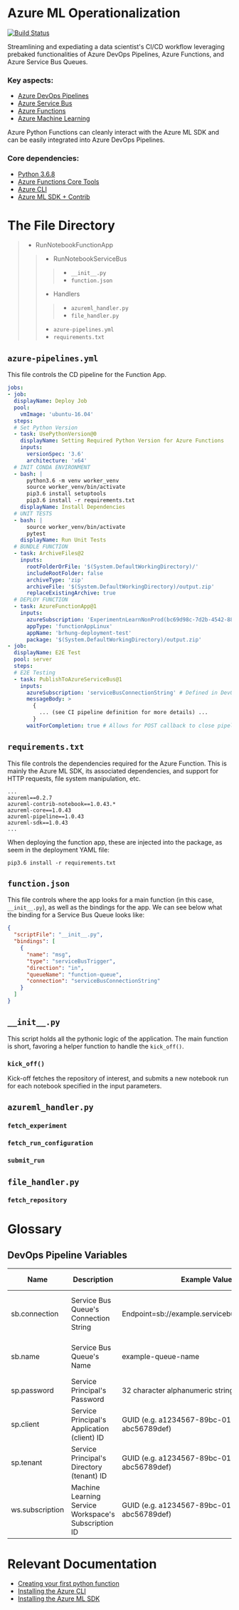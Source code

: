 
# Azure ML Operationalization

[![Build Status](https://dev.azure.com/t-brhung/brhung-test-pipeline/_apis/build/status/Mutilar.brhung-deployment-testing?branchName=master)](https://dev.azure.com/t-brhung/brhung-test-pipeline/_build/latest?definitionId=8&branchName=master)

Streamlining and expediating a data scientist's CI/CD workflow leveraging prebaked functionalities of Azure DevOps Pipelines, Azure Functions, and Azure Service Bus Queues.

### Key aspects:
- [Azure DevOps Pipelines](https://azure.microsoft.com/en-us/services/devops/pipelines/)
- [Azure Service Bus](https://azure.microsoft.com/en-us/services/service-bus/)
- [Azure Functions](https://azure.microsoft.com/en-us/services/functions/)
- [Azure Machine Learning](https://azure.microsoft.com/en-us/services/machine-learning-service/)

Azure Python Functions can cleanly interact with the Azure ML SDK and can be easily integrated into Azure DevOps Pipelines. 

### Core dependencies:
- [Python 3.6.8][download-python]
- [Azure Functions Core Tools][functions-run-local]
- [Azure CLI][install-azure-cli]
- [Azure ML SDK + Contrib][install-azure-ml-sdk]

# The File Directory

> - RunNotebookFunctionApp
> > - RunNotebookServiceBus
> > > - ```__init__.py```
> > > - ```function.json```
> > - Handlers
> > > - ```azureml_handler.py```
> > > - ```file_handler.py```
> > - ```azure-pipelines.yml```
> > - ```requirements.txt``` 

## ```azure-pipelines.yml```

This file controls the CD pipeline for the Function App.

```yml
jobs:
- job:
  displayName: Deploy Job
  pool: 
    vmImage: 'ubuntu-16.04'
  steps:
  # Set Python Version
  - task: UsePythonVersion@0
    displayName: Setting Required Python Version for Azure Functions
    inputs:
      versionSpec: '3.6'
      architecture: 'x64'
  # INIT CONDA ENVIRONMENT
  - bash: |
      python3.6 -m venv worker_venv
      source worker_venv/bin/activate
      pip3.6 install setuptools
      pip3.6 install -r requirements.txt
    displayName: Install Dependencies
  # UNIT TESTS
  - bash: |
      source worker_venv/bin/activate
      pytest
    displayName: Run Unit Tests
  # BUNDLE FUNCTION
  - task: ArchiveFiles@2
    inputs:
      rootFolderOrFile: '$(System.DefaultWorkingDirectory)/'
      includeRootFolder: false
      archiveType: 'zip'
      archiveFile: '$(System.DefaultWorkingDirectory)/output.zip'
      replaceExistingArchive: true
  # DEPLOY FUNCTION
  - task: AzureFunctionApp@1
    inputs:
      azureSubscription: 'ExperimentnLearnNonProd(bc69d98c-7d2b-4542-88a4-f86eb4aea4a5)'
      appType: 'functionAppLinux'
      appName: 'brhung-deployment-test'
      package: '$(System.DefaultWorkingDirectory)/output.zip'
- job:
  displayName: E2E Test
  pool: server
  steps:
  # E2E Testing
  - task: PublishToAzureServiceBus@1
    inputs:
      azureSubscription: 'serviceBusConnectionString' # Defined in DevOps Project Settings -> Service Connections
      messageBody: >
        {
          ... (see CI pipeline definition for more details) ...
        }
      waitForCompletion: true # Allows for POST callback to close pipeline 
```

## ```requirements.txt```

This file controls the dependencies required for the Azure Function. This is mainly the Azure ML SDK, its associated dependencies, and support for HTTP requests, file system manipulation, etc.

```
...
azureml==0.2.7
azureml-contrib-notebook==1.0.43.*
azureml-core==1.0.43
azureml-pipeline==1.0.43
azureml-sdk==1.0.43
...
```

When deploying the function app, these are injected into the package, as seem in the deployment YAML file:

```
pip3.6 install -r requirements.txt
```

## ```function.json```

This file controls where the app looks for a main function (in this case, ```__init__.py```), as well as the bindings for the app. We can see below what the binding for a Service Bus Queue looks like:

```json
{
  "scriptFile": "__init__.py",
  "bindings": [
    {
      "name": "msg",
      "type": "serviceBusTrigger",
      "direction": "in",
      "queueName": "function-queue",
      "connection": "serviceBusConnectionString"
    }
  ]
}
```

## ```__init__.py```

This script holds all the pythonic logic of the application. The main function is short, favoring a helper function to handle the ```kick_off()```. 

### ```kick_off()```

Kick-off fetches the repository of interest, and submits a new notebook run for each notebook specified in the input parameters.

## ```azureml_handler.py```

### ```fetch_experiment```

### ```fetch_run_configuration```

### ```submit_run```

## ```file_handler.py```

### ```fetch_repository```



# Glossary

## DevOps Pipeline Variables

| Name            	| Description                                          	| Example Value                                    	| Where To Find                              	|
|-----------------	|------------------------------------------------------	|--------------------------------------------------	|--------------------------------------------	|
| sb.connection   	| Service Bus Queue's Connection String                	| Endpoint=sb://example.servicebus.windows.net/... 	| Service Bus Queue's Shared Access Policies 	|
| sb.name         	| Service Bus Queue's Name                             	| example-queue-name                               	| Service Bus Queue's Mnemonic Name          	|
| sp.password     	| Service Principal's Password                         	| 32 character alphanumeric string (e.g. A/fb0...) 	| App Registration's Client Secret           	|
| sp.client       	| Service Principal's Application (client) ID          	| GUID (e.g. a1234567-89bc-0123-def4-abc56789def)  	| App Registration's Overview                	|
| sp.tenant       	| Service Principal's Directory (tenant) ID            	| GUID (e.g. a1234567-89bc-0123-def4-abc56789def)  	| App Registration's Overview                	|
| ws.subscription 	| Machine Learning Service Workspace's Subscription ID 	| GUID (e.g. a1234567-89bc-0123-def4-abc56789def)  	| Workspace's Overview                       	|

# Relevant Documentation

- [Creating your first python function][functions-create-first-function-python]
- [Installing the Azure CLI][install-azure-cli]
- [Installing the Azure ML SDK][install-azure-ml-sdk]

[functions-create-first-function-python]: https://docs.microsoft.com/en-us/azure/azure-functions/functions-create-first-function-python
[install-azure-cli]: https://docs.microsoft.com/en-us/cli/azure/install-azure-cli
[functions-run-local]: https://docs.microsoft.com/en-us/azure/azure-functions/functions-run-local#v2
[download-python]: https://www.python.org/downloads/
[install-azure-ml-sdk]: https://docs.microsoft.com/en-us/python/api/overview/azure/ml/install?view=azure-ml-py
[functions-triggers-bindings]: https://docs.microsoft.com/en-us/azure/azure-functions/functions-triggers-bindings